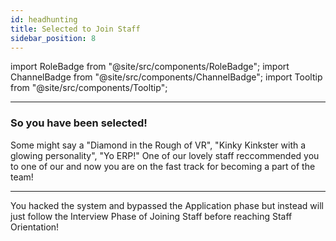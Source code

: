 ```yaml
---
id: headhunting
title: Selected to Join Staff
sidebar_position: 8
---
```


import RoleBadge from "@site/src/components/RoleBadge";
import ChannelBadge from "@site/src/components/ChannelBadge";
import Tooltip from "@site/src/components/Tooltip";

---

<h3> So you have been selected! </h3>

Some might say a "Diamond in the Rough of VR", "Kinky Kinkster with a glowing personality", "Yo ERP!"
One of our lovely staff reccommended you to one of our <RoleBadge role="Committee Members"  color="#db1cb8" /> and now you are on the fast track for becoming a part of the team!

---

You hacked the system and bypassed the Application phase but instead will just follow the Interview Phase of Joining Staff before reaching Staff Orientation! 
